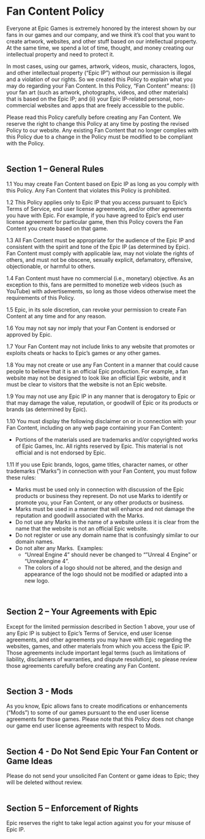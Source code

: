 Fan Content Policy
==================

Everyone at Epic Games is extremely honored by the interest shown by our fans in our games and our company, and we think it’s cool that you want to create artwork, websites, and other stuff based on our intellectual property. At the same time, we spend a lot of time, thought, and money creating our intellectual property and need to protect it.  
  
In most cases, using our games, artwork, videos, music, characters, logos, and other intellectual property (“Epic IP”) without our permission is illegal and a violation of our rights. So we created this Policy to explain what you may do regarding your Fan Content. In this Policy, “Fan Content” means: (i) your fan art (such as artwork, photographs, videos, and other materials) that is based on the Epic IP; and (ii) your Epic IP-related personal, non-commercial websites and apps that are freely accessible to the public.  
  
Please read this Policy carefully before creating any Fan Content. We reserve the right to change this Policy at any time by posting the revised Policy to our website. Any existing Fan Content that no longer complies with this Policy due to a change in the Policy must be modified to be compliant with the Policy.  
 

Section 1 – General Rules
-------------------------

1.1 You may create Fan Content based on Epic IP as long as you comply with this Policy. Any Fan Content that violates this Policy is prohibited.  
  
1.2 This Policy applies only to Epic IP that you access pursuant to Epic’s Terms of Service, end user license agreements, and/or other agreements you have with Epic. For example, if you have agreed to Epic’s end user license agreement for particular game, then this Policy covers the Fan Content you create based on that game.  
  
1.3 All Fan Content must be appropriate for the audience of the Epic IP and consistent with the spirit and tone of the Epic IP (as determined by Epic). Fan Content must comply with applicable law, may not violate the rights of others, and must not be obscene, sexually explicit, defamatory, offensive, objectionable, or harmful to others.  
  
1.4 Fan Content must have no commercial (i.e., monetary) objective. As an exception to this, fans are permitted to monetize web videos (such as YouTube) with advertisements, so long as those videos otherwise meet the requirements of this Policy.  
  
1.5 Epic, in its sole discretion, can revoke your permission to create Fan Content at any time and for any reason.  
  
1.6 You may not say nor imply that your Fan Content is endorsed or approved by Epic.  
  
1.7 Your Fan Content may not include links to any website that promotes or exploits cheats or hacks to Epic’s games or any other games.  
  
1.8 You may not create or use any Fan Content in a manner that could cause people to believe that it is an official Epic production. For example, a fan website may not be designed to look like an official Epic website, and it must be clear to visitors that the website is not an Epic website.  
  
1.9 You may not use any Epic IP in any manner that is derogatory to Epic or that may damage the value, reputation, or goodwill of Epic or its products or brands (as determined by Epic).  
  
1.10 You must display the following disclaimer on or in connection with your Fan Content, including on any web page containing your Fan Content:

*   Portions of the materials used are trademarks and/or copyrighted works of Epic Games, Inc. All rights reserved by Epic. This material is not official and is not endorsed by Epic.

1.11 If you use Epic brands, logos, game titles, character names, or other trademarks (“Marks”) in connection with your Fan Content, you must follow these rules:

*   Marks must be used only in connection with discussion of the Epic products or business they represent. Do not use Marks to identify or promote you, your Fan Content, or any other products or business.
*   Marks must be used in a manner that will enhance and not damage the reputation and goodwill associated with the Marks.
*   Do not use any Marks in the name of a website unless it is clear from the name that the website is not an official Epic website.
*   Do not register or use any domain name that is confusingly similar to our domain names.
*   Do not alter any Marks.  Examples:
    *   “Unreal Engine 4” should never be changed to “”Unreal 4 Engine” or “Unrealengine 4”.
    *   The colors of a logo should not be altered, and the design and appearance of the logo should not be modified or adapted into a new logo.

 

Section 2 – Your Agreements with Epic
-------------------------------------

Except for the limited permission described in Section 1 above, your use of any Epic IP is subject to Epic’s Terms of Service, end user license agreements, and other agreements you may have with Epic regarding the websites, games, and other materials from which you access the Epic IP. Those agreements include important legal terms (such as limitations of liability, disclaimers of warranties, and dispute resolution), so please review those agreements carefully before creating any Fan Content.  
 

Section 3 - Mods
----------------

As you know, Epic allows fans to create modifications or enhancements (“Mods”) to some of our games pursuant to the end user license agreements for those games. Please note that this Policy does not change our game end user license agreements with respect to Mods.  
 

Section 4 - Do Not Send Epic Your Fan Content or Game Ideas
-----------------------------------------------------------

Please do not send your unsolicited Fan Content or game ideas to Epic; they will be deleted without review.  
 

Section 5 – Enforcement of Rights
---------------------------------

Epic reserves the right to take legal action against you for your misuse of Epic IP.